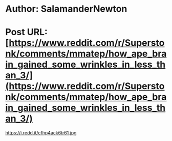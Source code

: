 # Author: SalamanderNewton
# Post URL: [https://www.reddit.com/r/Superstonk/comments/mmatep/how_ape_brain_gained_some_wrinkles_in_less_than_3/](https://www.reddit.com/r/Superstonk/comments/mmatep/how_ape_brain_gained_some_wrinkles_in_less_than_3/)


https://i.redd.it/cfhp4ack6tr61.jpg